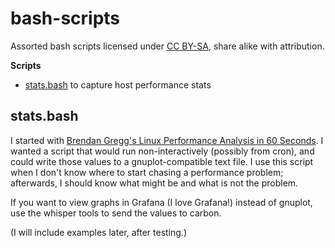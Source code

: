 # bash-scripts

Assorted bash scripts licensed under [CC BY-SA](https://creativecommons.org/licenses/by-sa/4.0/), share alike with attribution.

**Scripts**
* [stats.bash](#statsbash) to capture host performance stats

## stats.bash

I started with [Brendan Gregg's Linux Performance Analysis in 60 Seconds](https://medium.com/netflix-techblog/linux-performance-analysis-in-60-000-milliseconds-accc10403c55). I wanted a script that would run non-interactively (possibly from cron), and could write those values to a gnuplot-compatible text file. I use this script when I don't know where to start chasing a performance problem; afterwards, I should know what might be and what is not the problem.

If you want to view graphs in Grafana (I love Grafana!) instead of gnuplot, use the whisper tools to send the values to carbon.

(I will include examples later, after testing.)

